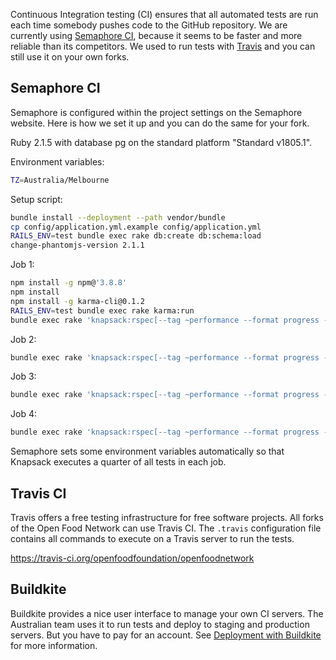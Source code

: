 Continuous Integration testing (CI) ensures that all automated tests are run each time somebody pushes code to the GitHub repository. We are currently using [Semaphore CI](https://semaphoreci.com/openfoodfoundation/openfoodnetwork-2/), because it seems to be faster and more reliable than its competitors. We used to run tests with [Travis](https://travis-ci.org/openfoodfoundation/openfoodnetwork/) and you can still use it on your own forks.

## Semaphore CI

Semaphore is configured within the project settings on the Semaphore website. Here is how we set it up and you can do the same for your fork.

Ruby 2.1.5 with database pg on the standard platform "Standard v1805.1".

Environment variables:
```sh
TZ=Australia/Melbourne
```

Setup script:
```sh
bundle install --deployment --path vendor/bundle
cp config/application.yml.example config/application.yml
RAILS_ENV=test bundle exec rake db:create db:schema:load
change-phantomjs-version 2.1.1
```

Job 1:
```sh
npm install -g npm@'3.8.8'
npm install
npm install -g karma-cli@0.1.2
RAILS_ENV=test bundle exec rake karma:run
bundle exec rake 'knapsack:rspec[--tag ~performance --format progress -p]'
```

Job 2:
```sh
bundle exec rake 'knapsack:rspec[--tag ~performance --format progress -p]'
```

Job 3:
```sh
bundle exec rake 'knapsack:rspec[--tag ~performance --format progress -p]'
```

Job 4:
```sh
bundle exec rake 'knapsack:rspec[--tag ~performance --format progress -p]'
```

Semaphore sets some environment variables automatically so that Knapsack executes a quarter of all tests in each job.


## Travis CI

Travis offers a free testing infrastructure for free software projects. All forks of the Open Food Network can use Travis CI. The `.travis` configuration file contains all commands to execute on a Travis server to run the tests.

https://travis-ci.org/openfoodfoundation/openfoodnetwork

## Buildkite

Buildkite provides a nice user interface to manage your own CI servers. The Australian team uses it to run tests and deploy to staging and production servers. But you have to pay for an account. See [Deployment with Buildkite](https://github.com/openfoodfoundation/ofn_deployment/wiki/Deployment-with-Buildkite) for more information.